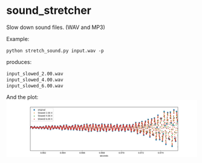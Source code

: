 # sound_stretcher

Slow down sound files.  (WAV and MP3)

Example:

    python stretch_sound.py input.wav -p

produces:

    input_slowed_2.00.wav
    input_slowed_4.00.wav
    input_slowed_6.00.wav

And the plot:
![Example 1-channel plot](/ex_plot.jpg)
